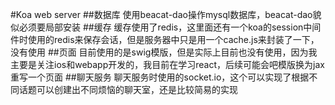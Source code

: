 #Koa web server
##数据库
使用beacat-dao操作mysql数据库，beacat-dao貌似必须要局部安装
##缓存
缓存使用了redis，这里面还有一个koa的session中间件时使用的redis来保存会话，但是服务器中只是用一个cache.js来封装了一下，没有使用
##页面
目前使用的是swig模版，但是实际上目前也没有使用，因为我主要是关注ios和webapp开发的，我目前在学习react，后续可能会吧模版换为jax重写一个页面
##聊天服务
聊天服务时使用的socket.io，这个可以实现了根据不同话题可以创建出不同烦恼的聊天室，还是比较简易的实现